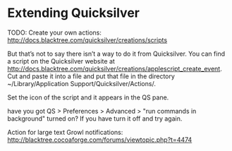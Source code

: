 # Extending Quicksilver

TODO: Create your own actions: http://docs.blacktree.com/quicksilver/creations/scripts

But that’s not to say there isn’t a way to do it from Quicksilver. You can find a script on the Quicksilver website at http://docs.blacktree.com/quicksilver/creations/applescript_create_event. Cut and paste it into a file and put that file in the directory ~/Library/Application Support/Quicksilver/Actions/.

Set the icon of the script and it appears in the QS pane.

have you got QS > Preferences > Advanced > "run commands in background" turned on? If you have turn it off and try again.

Action for large text Growl notifications:
http://blacktree.cocoaforge.com/forums/viewtopic.php?t=4474
